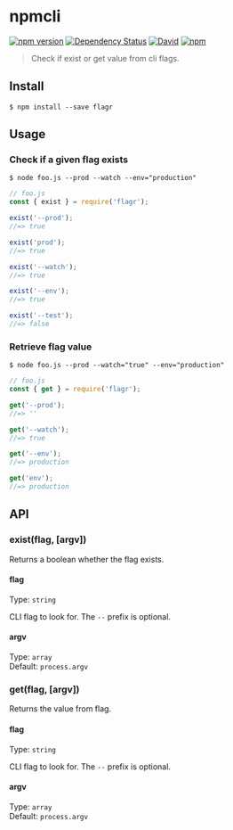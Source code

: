 npmcli
=========
[![npm version](https://badge.fury.io/js/flagr.svg)](https://badge.fury.io/js/flagr)
[![Dependency Status](https://img.shields.io/david/vitorcamachoo/flagr.svg)](https://david-dm.org/vitorcamachoo/flagr)
[![David](https://img.shields.io/david/dev/vitorcamachoo/flagr.svg)]()
[![npm](https://img.shields.io/npm/dm/flagr.svg?maxAge=2592000)]()

> Check if exist or get value from cli flags.
## Install

```
$ npm install --save flagr
```


## Usage

### Check if a given flag exists
```
$ node foo.js --prod --watch --env="production"
```
```js
// foo.js
const { exist } = require('flagr');

exist('--prod');
//=> true

exist('prod');
//=> true

exist('--watch');
//=> true

exist('--env');
//=> true

exist('--test');
//=> false

```

### Retrieve flag value
```
$ node foo.js --prod --watch="true" --env="production"
```
```js
// foo.js
const { get } = require('flagr');

get('--prod');
//=> ''

get('--watch');
//=> true

get('--env');
//=> production

get('env');
//=> production

```

## API

### exist(flag, [argv])

Returns a boolean whether the flag exists.

#### flag

Type: `string`

CLI flag to look for. The `--` prefix is optional.

#### argv

Type: `array`<br>
Default: `process.argv`

### get(flag, [argv])

Returns the value from flag.

#### flag

Type: `string`

CLI flag to look for. The `--` prefix is optional.

#### argv

Type: `array`<br>
Default: `process.argv`
